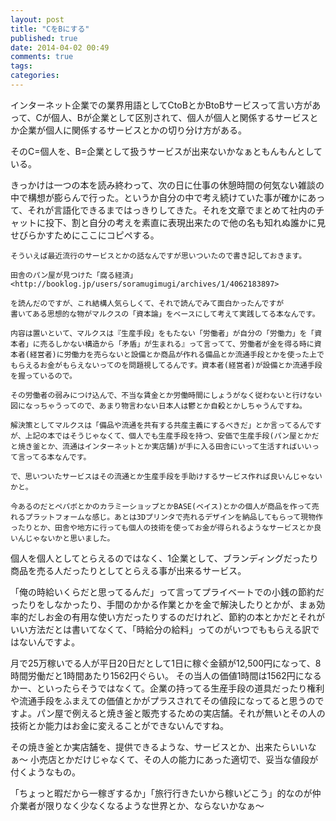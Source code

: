 ```yaml
---
layout: post
title: "CをBにする"
published: true
date: 2014-04-02 00:49
comments: true
tags: 
categories: 
---
```


インターネット企業での業界用語としてCtoBとかBtoBサービスって言い方があって、Cが個人、Bが企業として区別されて、個人が個人と関係するサービスとか企業が個人に関係するサービスとかの切り分け方がある。

そのC=個人を、B=企業として扱うサービスが出来ないかなぁともんもんとしている。

きっかけは一つの本を読み終わって、次の日に仕事の休憩時間の何気ない雑談の中で構想が膨らんで行った。というか自分の中で考え続けていた事が確かにあって、それが言語化できるまではっきりしてきた。それを文章でまとめて社内のチャットに投下、割と自分の考えを素直に表現出来たので他の名も知れぬ誰かに見せびらかすためにここにコピペする。


```
そういえば最近流行のサービスとかの話なんですが思いついたので書き記しておきます。

田舎のパン屋が見つけた「腐る経済」
<http://booklog.jp/users/soramugimugi/archives/1/4062183897>

を読んだのですが、これ結構人気らしくて、それで読んでみて面白かったんですが
書いてある思想的な物がマルクスの「資本論」をベースにして考えて実践してる本なんです。

内容は置いといて、マルクスは『生産手段」をもたない「労働者」が自分の「労働力」を「資本者」に売るしかない構造から「矛盾」が生まれる』って言ってて、労働者が金を得る時に資本者(経営者)に労働力を売らないと設備とか商品が作れる備品とか流通手段とかを使った上でもらえるお金がもらえないってのを問題視してるんです。資本者(経営者)が設備とか流通手段を握っているので。

その労働者の弱みにつけ込んで、不当な賃金とか労働時間にしょうがなく従わないと行けない図になっちゃうってので、あまり物言わない日本人は鬱とか自殺とかしちゃうんですね。

解決策としてマルクスは「備品や流通を共有する共産主義にするべきだ」とか言ってるんですが、上記の本ではそうじゃなくて、個人でも生産手段を持つ、安価で生産手段(パン屋とかだと焼き釜とか、流通はインターネットとか実店舗)が手に入る田舎にいって生活すればいいって言ってる本なんです。

で、思いついたサービスはその流通とか生産手段を手助けするサービス作れば良いんじゃないかと。

今あるのだとペパボとかのカラミーショップとかBASE(ベイス)とかの個人が商品を作って売れるプラットフォームな感じ。あとは3Dプリンタで売れるデザインを納品してもらって現物作ったりとか、田舎や地方に行っても個人の技術を使ってお金が得られるようなサービスとか良いんじゃないかと思いました。
```

個人を個人としてとらえるのではなく、1企業として、ブランディングだったり商品を売る人だったりとしてとらえる事が出来るサービス。

「俺の時給いくらだと思ってるんだ」って言ってプライベートでの小銭の節約だったりをしなかったり、手間のかかる作業とかを金で解決したりとかが、まぁ効率的だしお金の有用な使い方だったりするのだけれど、節約の本とかだとそれがいい方法だとは書いてなくて、「時給分の給料」ってのがいつでももらえる訳ではないんですよ。

月で25万稼いでる人が平日20日だとして1日に稼ぐ金額が12,500円になって、8時間労働だと1時間あたり1562円ぐらい。
その当人の価値1時間は1562円になるかー、といったらそうではなくて。企業の持ってる生産手段の道具だったり権利や流通手段をふまえての価値とかがプラスされてその値段になってると思うのですよ。パン屋で例えると焼き釜と販売するための実店舗。それが無いとその人の技術とか能力はお金に変えることができないんですね。

その焼き釜とか実店舗を、提供できるような、サービスとか、出来たらいいなぁ〜
小売店とかだけじゃなくて、その人の能力にあった適切で、妥当な値段が付くようなもの。

「ちょっと暇だから一稼ぎするか」「旅行行きたいから稼いどこう」的なのが仲介業者が限りなく少なくなるような世界とか、ならないかなぁ〜
